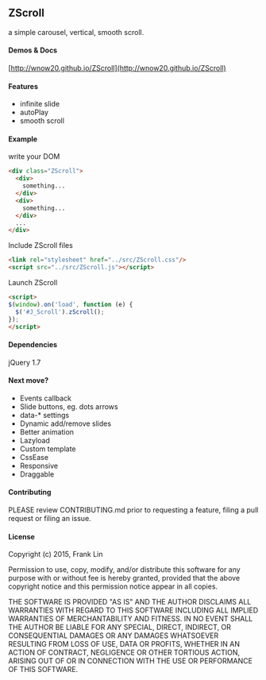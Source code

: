 ZScroll
---------

a simple carousel, vertical, smooth scroll.

#### Demos & Docs
[http://wnow20.github.io/ZScroll](http://wnow20.github.io/ZScroll)

#### Features
+ infinite slide
+ autoPlay
+ smooth scroll

#### Example
write your DOM
```html
<div class="ZScroll">
  <div>
    something...
  </div>
  <div>
    something...
  </div>
  ...
</div>
```

Include ZScroll files
```html
<link rel="stylesheet" href="../src/ZScroll.css"/>
<script src="../src/ZScroll.js"></script>
```

Launch ZScroll
```html
<script>
$(window).on('load', function (e) {
  $('#J_Scroll').zScroll();
});
</script>
```

#### Dependencies

jQuery 1.7

#### Next move?
+ Events callback
+ Slide buttons, eg. dots arrows
+ data-* settings
+ Dynamic add/remove slides
+ Better animation
+ Lazyload
+ Custom template
+ CssEase
+ Responsive
+ Draggable

#### Contributing
PLEASE review CONTRIBUTING.md prior to requesting a feature, filing a pull request or filing an issue.

#### License

Copyright (c) 2015, Frank Lin

Permission to use, copy, modify, and/or distribute this software for any
purpose with or without fee is hereby granted, provided that the above
copyright notice and this permission notice appear in all copies.

THE SOFTWARE IS PROVIDED "AS IS" AND THE AUTHOR DISCLAIMS ALL WARRANTIES
WITH REGARD TO THIS SOFTWARE INCLUDING ALL IMPLIED WARRANTIES OF
MERCHANTABILITY AND FITNESS. IN NO EVENT SHALL THE AUTHOR BE LIABLE FOR
ANY SPECIAL, DIRECT, INDIRECT, OR CONSEQUENTIAL DAMAGES OR ANY DAMAGES
WHATSOEVER RESULTING FROM LOSS OF USE, DATA OR PROFITS, WHETHER IN AN
ACTION OF CONTRACT, NEGLIGENCE OR OTHER TORTIOUS ACTION, ARISING OUT OF
OR IN CONNECTION WITH THE USE OR PERFORMANCE OF THIS SOFTWARE.

